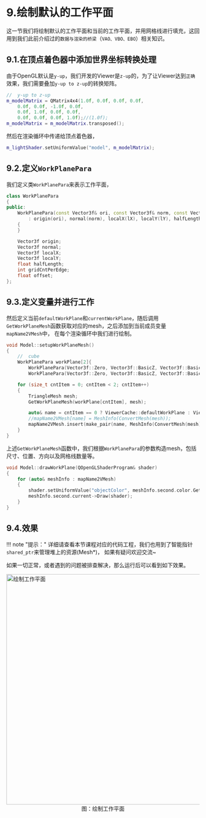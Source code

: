 # 9.绘制默认的工作平面
这一节我们将绘制默认的工作平面和当前的工作平面，并用网格线进行填充，这回用到我们此前介绍过的`数据与渲染的桥梁`（`VAO、VBO、EBO`）相关知识。

## 9.1.在顶点着色器中添加世界坐标转换处理
由于OpenGL默认是`y-up`，我们开发的Viewer是`z-up`的，为了让Viewer达到`正确`效果，我们需要叠加`y-up to z-up`的转换矩阵。

```c++
//  y-up to z-up
m_modelMatrix = QMatrix4x4(1.0f, 0.0f, 0.0f, 0.0f,
    0.0f, 0.0f, -1.0f, 0.0f,
    0.0f, 1.0f, 0.0f, 0.0f,
    0.0f, 0.0f, 0.0f, 1.0f);//(1.0f);
m_modelMatrix = m_modelMatrix.transposed();
```

然后在渲染循环中传递给顶点着色器，

```c++
m_lightShader.setUniformValue("model", m_modelMatrix);
```

## 9.2.定义`WorkPlanePara`
我们定义类`WorkPlanePara`来表示工作平面，

```c++
class WorkPlanePara
{
public:
    WorkPlanePara(const Vector3f& ori, const Vector3f& norm, const Vector3f& lX, const Vector3f& lY, float halfLen, int cntGridPerEdg, float off)
        : origin(ori), normal(norm), localX(lX), localY(lY), halfLength(halfLen), gridCntPerEdge(cntGridPerEdg), offset(off)
    {
    }

    Vector3f origin;
    Vector3f normal;
    Vector3f localX;
    Vector3f localY;
    float halfLength;
    int gridCntPerEdge;
    float offset;
};
```

## 9.3.定义变量并进行工作
然后定义当前`defaultWorkPlane`和`currentWorkPlane`，随后调用`GetWorkPlaneMesh`函数获取对应的mesh，之后添加到当前成员变量`mapName2VMesh`中，
在每个渲染循环中我们进行绘制。

```c++
void Model::setupWorkPlaneMesh()
{
    //  cube
    WorkPlanePara workPlane[2]{
        WorkPlanePara(Vector3f::Zero, Vector3f::BasicZ, Vector3f::BasicX, Vector3f::BasicY, 20000.0f, 10, -1.8f),
        WorkPlanePara(Vector3f::Zero, Vector3f::BasicZ, Vector3f::BasicX, Vector3f::BasicY, 1000.0f, 4, 0.0f) };

    for (size_t cntItem = 0; cntItem < 2; cntItem++)
    {
        TriangleMesh mesh;
        GetWorkPlaneMesh(workPlane[cntItem], mesh);

        auto& name = cntItem == 0 ? ViewerCache::defaultWorkPlane : ViewerCache::currentWorkPlane;
        //mapName2VMesh[name] = MeshInfo(ConvertMesh(mesh));
        mapName2VMesh.insert(make_pair(name, MeshInfo(ConvertMesh(mesh))));
    }
}
```

上述`GetWorkPlaneMesh`函数中，我们根据`WorkPlanePara`的参数构造mesh，包括尺寸、位置、方向以及网格线数量等。

```c++
void Model::drawWorkPlane(QOpenGLShaderProgram& shader)
{
    for (auto& meshInfo : mapName2VMesh)
    {
        shader.setUniformValue("objectColor", meshInfo.second.color.GetWX(), meshInfo.second.color.GetWY(), meshInfo.second.color.GetWZ(), meshInfo.second.color.GetW());
        meshInfo.second.current->Draw(shader);
    }
}
```

## 9.4.效果

!!! note "提示："
    详细请查看本节课程对应的代码工程，我们也用到了智能指针`shared_ptr`来管理堆上的资源(Mesh*)，
    如果有疑问欢迎交流~

如果一切正常，或者遇到的问题被排查解决，那么运行后可以看到如下效果。

<img src="../img/cad/image-27.png" alt="绘制工作平面" width="600" align="middle" style="display: block; margin-left: auto; margin-right: auto;"/>
<figcaption style="text-align: center;">图：绘制工作平面</figcaption>
